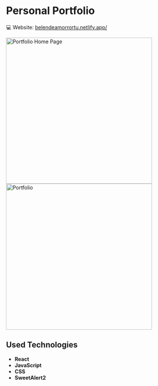 # Personal Portfolio

<p>💻 Website: <a href="https://belendeamorrortu.netlify.app/" target="_blanck">belendeamorrortu.netlify.app/<a/><p/>

<div>
  <img style="width: 400px" src="https://user-images.githubusercontent.com/107082075/197886960-e1798a5b-1865-4cd6-b0ee-2c2f70dd1201.png" alt="Portfolio Home Page"/>
  <img style="width: 400px" src="https://user-images.githubusercontent.com/107082075/197886940-c2dd8003-7f78-4af1-9639-6ff90e654452.png" alt="Portfolio"/>
<div/>

## Used Technologies

- __React__
- __JavaScript__
- __CSS__
- __SweetAlert2__


